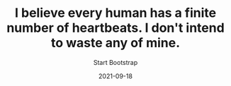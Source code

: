 ---
title: I believe every human has a finite number of heartbeats. I don't intend to waste any of mine.
description: ''
author: Start Bootstrap
featured_image: /assets/img/post-bg.jpg
date: 2021-09-18
draft: false
page_type: post
---